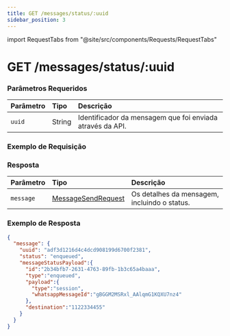 ```yaml
---
title: GET /messages/status/:uuid
sidebar_position: 3
---
```


import RequestTabs from "@site/src/components/Requests/RequestTabs"

# GET /messages/status/:uuid

### Parâmetros Requeridos

| Parâmetro | Tipo   | Descrição                                                  |
| :-------- | :----- | :--------------------------------------------------------- |
| `uuid`    | String | Identificador da mensagem que foi enviada através da API.  |

### Exemplo de Requisição

<RequestTabs endpoint='messages_api' request="get_message_status"/>

### Resposta

| Parâmetro | Tipo                                                                   | Descrição                                      |
| :-------- | :--------------------------------------------------------------------- | :--------------------------------------------- |
| `message` | [MessageSendRequest](/api/reference/object_types/message_send_request) | Os detalhes da mensagem, incluindo o status.    |

### Exemplo de Resposta

```json title=response.json
{
  "message": {
    "uuid": "adf3d1216d4c4dcd908199d6700f2381",
    "status": "enqueued",
    "messageStatusPayload":{
      "id":"2b34bfb7-2631-4763-89fb-1b3c65a4baaa",
      "type":"enqueued",
      "payload":{
        "type":"session",
        "whatsappMessageId":"gBGGM2MSRxl_AAlqmG1KQXU7nz4"
      },
      "destination":"1122334455"
    }
  }
}
```